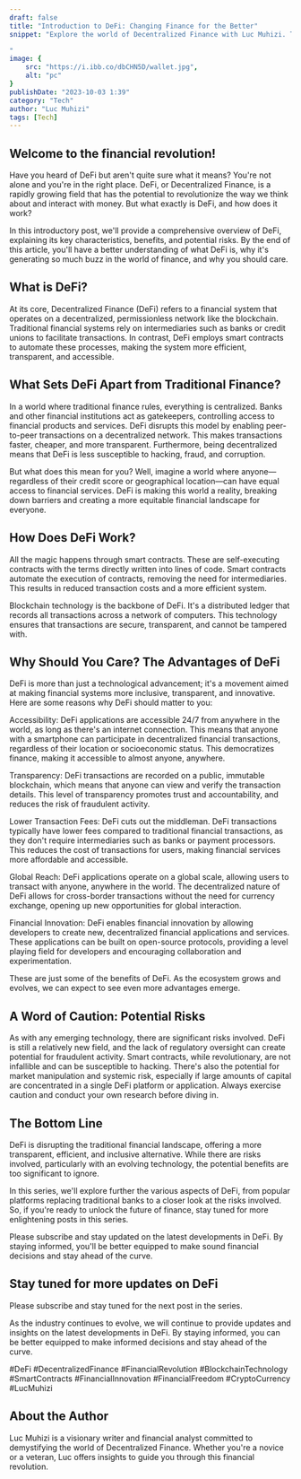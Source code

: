 ```yaml
---
draft: false
title: "Introduction to DeFi: Changing Finance for the Better"
snippet: "Explore the world of Decentralized Finance with Luc Muhizi. This introductory post offers a comprehensive guide to understanding DeFi, its benefits, and the potential risks. #DeFi #FinancialRevolution #BlockchainTechnology #SmartContracts #LucMuhizi

"
image: {
    src: "https://i.ibb.co/dbCHN5D/wallet.jpg",
    alt: "pc"
}
publishDate: "2023-10-03 1:39"
category: "Tech"
author: "Luc Muhizi"
tags: [Tech]
---
```

## Welcome to the financial revolution!

Have you heard of DeFi but aren't quite sure what it means? You're not alone and you're in the right place. DeFi, or Decentralized Finance, is a rapidly growing field that has the potential to revolutionize the way we think about and interact with money. But what exactly is DeFi, and how does it work?

In this introductory post, we'll provide a comprehensive overview of DeFi, explaining its key characteristics, benefits, and potential risks. By the end of this article, you'll have a better understanding of what DeFi is, why it's generating so much buzz in the world of finance, and why you should care. 

## What is DeFi?
At its core, Decentralized Finance (DeFi) refers to a financial system that operates on a decentralized, permissionless network like the blockchain. Traditional financial systems rely on intermediaries such as banks or credit unions to facilitate transactions. In contrast, DeFi employs smart contracts to automate these processes, making the system more efficient, transparent, and accessible.

## What Sets DeFi Apart from Traditional Finance? 
In a world where traditional finance rules, everything is centralized. Banks and other financial institutions act as gatekeepers, controlling access to financial products and services. DeFi disrupts this model by enabling peer-to-peer transactions on a decentralized network. This makes transactions faster, cheaper, and more transparent. Furthermore, being decentralized means that DeFi is less susceptible to hacking, fraud, and corruption. 

But what does this mean for you? Well, imagine a world where anyone—regardless of their credit score or geographical location—can have equal access to financial services. DeFi is making this world a reality, breaking down barriers and creating a more equitable financial landscape for everyone.

## How Does DeFi Work? 
All the magic happens through smart contracts. These are self-executing contracts with the terms directly written into lines of code. Smart contracts automate the execution of contracts, removing the need for intermediaries. This results in reduced transaction costs and a more efficient system. 

Blockchain technology is the backbone of DeFi. It's a distributed ledger that records all transactions across a network of computers. This technology ensures that transactions are secure, transparent, and cannot be tampered with.

## Why Should You Care? The Advantages of DeFi
DeFi is more than just a technological advancement; it's a movement aimed at making financial systems more inclusive, transparent, and innovative. Here are some reasons why DeFi should matter to you:

Accessibility: DeFi applications are accessible 24/7 from anywhere in the world, as long as there's an internet connection. This means that anyone with a smartphone can participate in decentralized financial transactions, regardless of their location or socioeconomic status. This democratizes finance, making it accessible to almost anyone, anywhere.

Transparency: DeFi transactions are recorded on a public, immutable blockchain, which means that anyone can view and verify the transaction details. This level of transparency promotes trust and accountability, and reduces the risk of fraudulent activity.

Lower Transaction Fees: DeFi cuts out the middleman. DeFi transactions typically have lower fees compared to traditional financial transactions, as they don't require intermediaries such as banks or payment processors. This reduces the cost of transactions for users, making financial services more affordable and accessible.

Global Reach: DeFi applications operate on a global scale, allowing users to transact with anyone, anywhere in the world. The decentralized nature of DeFi allows for cross-border transactions without the need for currency exchange, opening up new opportunities for global interaction.

Financial Innovation: DeFi enables financial innovation by allowing developers to create new, decentralized financial applications and services. These applications can be built on open-source protocols, providing a level playing field for developers and encouraging collaboration and experimentation.

These are just some of the benefits of DeFi. As the ecosystem grows and evolves, we can expect to see even more advantages emerge.

## A Word of Caution: Potential Risks
As with any emerging technology, there are significant risks involved. DeFi is still a relatively new field, and the lack of regulatory oversight can create potential for fraudulent activity. Smart contracts, while revolutionary, are not infallible and can be susceptible to hacking. There's also the potential for market manipulation and systemic risk, especially if large amounts of capital are concentrated in a single DeFi platform or application. Always exercise caution and conduct your own research before diving in.

## The Bottom Line
DeFi is disrupting the traditional financial landscape, offering a more transparent, efficient, and inclusive alternative. While there are risks involved, particularly with an evolving technology, the potential benefits are too significant to ignore. 

In this series, we'll explore further the various aspects of DeFi, from popular platforms replacing traditional banks to a closer look at the risks involved. So, if you're ready to unlock the future of finance, stay tuned for more enlightening posts in this series.

Please subscribe and stay updated on the latest developments in DeFi. By staying informed, you'll be better equipped to make sound financial decisions and stay ahead of the curve.

## Stay tuned for more updates on DeFi
Please subscribe and stay tuned for the next post in the series. 

As the industry continues to evolve, we will continue to provide updates and insights on the latest developments in DeFi. By staying informed, you can be better equipped to make informed decisions and stay ahead of the curve.

#DeFi #DecentralizedFinance #FinancialRevolution #BlockchainTechnology
#SmartContracts #FinancialInnovation #FinancialFreedom #CryptoCurrency #LucMuhizi

## About the Author
Luc Muhizi is a visionary writer and financial analyst committed to demystifying the world of Decentralized Finance. Whether you're a novice or a veteran, Luc offers insights to guide you through this financial revolution.
